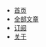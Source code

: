 <div class="navigation-bar">
	<ul>
		<li><a href="/">首页</a></li>
		<li><a href="/pages.html">全部文章</a></li>
		<li><a href="/atom.xml">订阅</a></li>
		<li><a href="/about.html">关于</a></li>
	</ul>
</div>